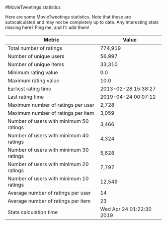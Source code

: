 #MovieTweetings statistics

Here are some MovieTweetings statistics. Note that these are autocalculated and may not be completely up to date. Any interesting stats missing here? Ping me, and I'll add them!

Metric | Value
--- | ---
Total number of ratings                 | 774,919
Number of unique users                  | 56,997
Number of unique items                  | 33,310
Minimum rating value                    | 0.0
Maximum rating value                    | 10.0
Earliest rating time                    | 2013-02-28 15:38:27
Last rating time                        | 2019-04-24 00:07:12
Maximum number of ratings per user      | 2,728
Maximum number of ratings per item      | 3,059
Number of users with minimum 50 ratings | 3,466
Number of users with minimum 40 ratings | 4,324
Number of users with minimum 30 ratings | 5,628
Number of users with minimum 20 ratings | 7,797
Number of users with minimum 10 ratings | 12,549
Average number of ratings per user      | 14
Average number of ratings per item      | 23
Stats calculation time                  | Wed Apr 24 01:22:30 2019

